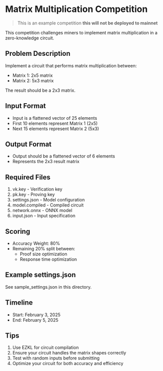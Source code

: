 # Matrix Multiplication Competition

> This is an example competition **this will not be deployed to mainnet**

This competition challenges miners to implement matrix multiplication in a zero-knowledge circuit.

## Problem Description

Implement a circuit that performs matrix multiplication between:

- Matrix 1: 2x5 matrix
- Matrix 2: 5x3 matrix

The result should be a 2x3 matrix.

## Input Format

- Input is a flattened vector of 25 elements
- First 10 elements represent Matrix 1 (2x5)
- Next 15 elements represent Matrix 2 (5x3)

## Output Format

- Output should be a flattened vector of 6 elements
- Represents the 2x3 result matrix

## Required Files

1. vk.key - Verification key
2. pk.key - Proving key
3. settings.json - Model configuration
4. model.compiled - Compiled circuit
5. network.onnx - ONNX model
6. input.json - Input specification

## Scoring

- Accuracy Weight: 80%
- Remaining 20% split between:
  - Proof size optimization
  - Response time optimization

## Example settings.json

See sample_settings.json in this directory.

## Timeline

- Start: February 3, 2025
- End: February 5, 2025

## Tips

1. Use EZKL for circuit compilation
2. Ensure your circuit handles the matrix shapes correctly
3. Test with random inputs before submitting
4. Optimize your circuit for both accuracy and efficiency
